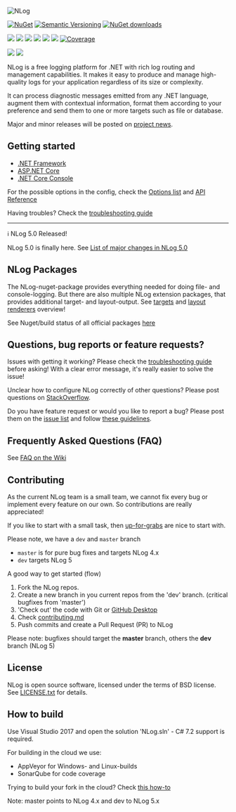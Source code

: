 ![NLog](https://raw.githubusercontent.com/NLog/NLog.github.io/master/images/NLog-logo-only_small.png)

<!--[![Pre-release version](https://img.shields.io/nuget/vpre/NLog.svg)](https://www.nuget.org/packages/NLog)-->
[![NuGet](https://img.shields.io/nuget/v/nlog.svg)](https://www.nuget.org/packages/NLog)
[![Semantic Versioning](https://img.shields.io/badge/semver-2.0.0-3D9FE0.svg)](https://semver.org/)
[![NuGet downloads](https://img.shields.io/nuget/dt/NLog.svg)](https://www.nuget.org/packages/NLog)
<!--[![StackOverflow](https://img.shields.io/stackexchange/stackoverflow/t/nlog.svg?maxAge=2592000&label=stackoverflow)](https://stackoverflow.com/questions/tagged/nlog) -->


[![](https://sonarcloud.io/api/project_badges/measure?project=nlog2&metric=ncloc&branch=dev)](https://sonarcloud.io/dashboard/?id=nlog2&branch=dev) 
[![](https://sonarcloud.io/api/project_badges/measure?project=nlog2&metric=bugs&branch=dev)](https://sonarcloud.io/dashboard/?id=nlog2&branch=dev) 
[![](https://sonarcloud.io/api/project_badges/measure?project=nlog2&metric=vulnerabilities&branch=dev)](https://sonarcloud.io/dashboard/?id=nlog2&branch=dev) 
[![](https://sonarcloud.io/api/project_badges/measure?project=nlog2&metric=code_smells&branch=dev)](https://sonarcloud.io/project/issues?id=nlog2&resolved=false&types=CODE_SMELL&branch=dev) 
[![](https://sonarcloud.io/api/project_badges/measure?project=nlog2&metric=duplicated_lines_density&branch=dev)](https://sonarcloud.io/component_measures/domain/Duplications?id=nlog2&branch=dev) 
[![](https://sonarcloud.io/api/project_badges/measure?project=nlog2&metric=sqale_debt_ratio&branch=dev)](https://sonarcloud.io/dashboard/?id=nlog2&branch=dev) 
[![Coverage](https://sonarcloud.io/api/project_badges/measure?project=nlog2&metric=coverage&branch=dev)](https://sonarcloud.io/dashboard?id=nlog2&branch=dev)



[![](https://img.shields.io/badge/Docs-GitHub%20wiki-brightgreen)](https://github.com/NLog/NLog/wiki)
[![](https://img.shields.io/badge/Troubleshoot-Guide-orange)](https://github.com/nlog/nlog/wiki/Logging-troubleshooting)


NLog is a free logging platform for .NET with rich log routing and management
capabilities. It makes it easy to produce and manage high-quality logs for
your application regardless of its size or complexity.

It can process diagnostic messages emitted from any .NET language, augment
them with contextual information, format them according to your preference
and send them to one or more targets such as file or database.

Major and minor releases will be posted on [project news](https://nlog-project.org/archives/). 

Getting started
---

  * [.NET Framework](https://github.com/NLog/NLog/wiki/Tutorial)
  * [ASP.NET Core](https://github.com/NLog/NLog/wiki/Getting-started-with-ASP.NET-Core-6)
  * [.NET Core Console](https://github.com/NLog/NLog/wiki/Getting-started-with-.NET-Core-2---Console-application)

For the possible options in the config, check the [Options list](https://nlog-project.org/config/) and [API Reference](https://nlog-project.org/documentation/)

Having troubles? Check the [troubleshooting guide](https://github.com/NLog/NLog/wiki/Logging-troubleshooting)



-----

 ℹ️ NLog 5.0 Released!

 NLog 5.0 is finally here. See [List of major changes in NLog 5.0](https://nlog-project.org/2021/08/25/nlog-5-0-preview1-ready.html)

NLog Packages
---
The NLog-nuget-package provides everything needed for doing file- and console-logging. But there are also multiple NLog extension packages,
that provides additional target- and layout-output. See [targets](https://nlog-project.org/config/?tab=targets) and [layout renderers](https://nlog-project.org/config/?tab=layout-renderers) overview!

See Nuget/build status of all official packages [here](https://github.com/NLog/NLog/blob/dev/packages-and-status.md)


Questions, bug reports or feature requests?
---
Issues with getting it working? 
Please check the [troubleshooting guide](https://github.com/NLog/NLog/wiki/Logging-troubleshooting)  before asking! With a clear error message, it's really easier to solve the issue! 

Unclear how to configure NLog correctly of other questions? Please post questions on [StackOverflow](https://stackoverflow.com/).

Do you have feature request or would you like to report a bug? Please post them on the [issue list](https://github.com/NLog/NLog/issues) and follow [these guidelines](.github/CONTRIBUTING.md).


Frequently Asked Questions (FAQ)
---
See [FAQ on the Wiki](https://github.com/NLog/NLog/wiki/faq)


Contributing
---
As the current NLog team is a small team, we cannot fix every bug or implement every feature on our own. So contributions are really appreciated!

If you like to start with a small task, then
[up-for-grabs](https://github.com/NLog/NLog/issues?utf8=%E2%9C%93&q=is%3Aopen+is%3Aissue+label%3Aup-for-grabs+-label%3A%22almost+ready%22+)  are nice to start with.

Please note, we have a `dev` and `master` branch

- `master` is for pure bug fixes and targets NLog 4.x
- `dev` targets NLog 5


A good way to get started (flow)


1. Fork the NLog repos.
1. Create a new branch in you current repos from the 'dev' branch. (critical bugfixes from 'master')
1. 'Check out' the code with Git or [GitHub Desktop](https://desktop.github.com/)
1. Check [contributing.md](.github/CONTRIBUTING.md#sync-projects)
1. Push commits and create a Pull Request (PR) to NLog

Please note: bugfixes should target the **master** branch, others the **dev** branch (NLog 5)


License
---
NLog is open source software, licensed under the terms of BSD license.
See [LICENSE.txt](LICENSE.txt) for details.


How to build
---
Use Visual Studio 2017 and open the solution 'NLog.sln' - C# 7.2 support is required.

For building in the cloud we use:
- AppVeyor for Windows- and Linux-builds
- SonarQube for code coverage

Trying to build your fork in the cloud? Check [this how-to](howto-build-your-fork.md)

Note: master points to NLog 4.x and dev to NLog 5.x
